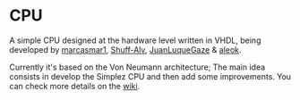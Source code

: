 # CPU
A simple CPU designed at the hardware level written in VHDL, being developed by [marcasmar1](https://github.com/marcasmar1), [Shuff-Alv](https://github.com/Shuff-Alv), [JuanLuqueGaze](https://github.com/JuanLuqueGaze) & [aleok](https://github.com/aleokdev).

Currently it's based on the Von Neumann architecture; The main idea consists in develop the Simplez CPU and then add some improvements.
You can check more details on the [wiki](https://github.com/FPGACPU/CPU/wiki).
